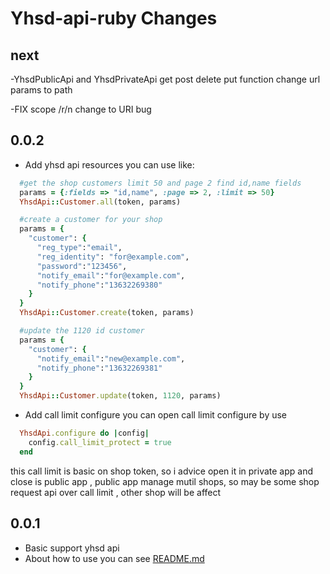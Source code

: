 # Yhsd-api-ruby Changes
next
-----------
-YhsdPublicApi and YhsdPrivateApi get post delete put function change url params to path

-FIX scope /r/n change to URI bug

0.0.2
-----------

- Add yhsd api resources
  you can use like:
```ruby
  #get the shop customers limit 50 and page 2 find id,name fields
  params = {:fields => "id,name", :page => 2, :limit => 50}
  YhsdApi::Customer.all(token, params)

  #create a customer for your shop
  params = {
    "customer": {
      "reg_type":"email",
      "reg_identity": "for@example.com",
      "password":"123456",
      "notify_email":"for@example.com",
      "notify_phone":"13632269380"
    }
  }
  YhsdApi::Customer.create(token, params)

  #update the 1120 id customer
  params = {
    "customer": {   
      "notify_email":"new@example.com",
      "notify_phone":"13632269381"
    }
  }
  YhsdApi::Customer.update(token, 1120, params)
```
- Add call limit configure
  you can open call limit configure by use
```ruby
  YhsdApi.configure do |config|
    config.call_limit_protect = true
  end
```
  this call limit is basic on shop token, so i advice open it in private app and close is public app , public app manage mutil shops, so may be some shop request api over call limit , other shop
  will be affect

0.0.1
-----------


- Basic support yhsd api
- About how to use you can see [README.md](https://github.com/yeezon/yhsd-api-ruby/blob/master/README.md)
